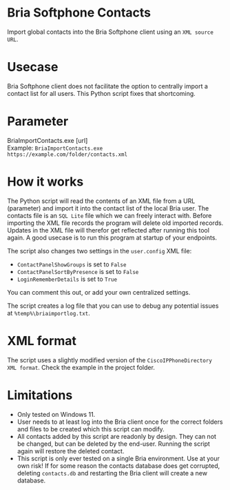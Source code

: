 # Bria Softphone Contacts
Import global contacts into the Bria Softphone client using an `XML source URL`.

# Usecase
Bria Softphone client does not facilitate the option to centrally import a contact list for all users. This Python script fixes that shortcoming.

# Parameter
BriaImportContacts.exe [url]   
Example: `BriaImportContacts.exe https://example.com/folder/contacts.xml`

# How it works
The Python script will read the contents of an XML file from a URL (parameter) and import it into the contact list of the local Bria user. The contacts file is an `SQL Lite` file which we can freely interact with.
Before importing the XML file records the program will delete old imported records. Updates in the XML file will therefor get reflected after running this tool again. A good usecase is to run this program at startup of your endpoints.

The script also changes two settings in the `user.config` XML file:
- `ContactPanelShowGroups` is set to `False`
- `ContactPanelSortByPresence` is set to `False`
- `LoginRememberDetails` is set to `True`

You can comment this out, or add your own centralized settings.

The script creates a log file that you can use to debug any potential issues at `%temp%\briaimportlog.txt`.

# XML format
The script uses a slightly modified version of the `CiscoIPPhoneDirectory XML format`. Check the example in the project folder.

# Limitations
- Only tested on Windows 11.
- User needs to at least log into the Bria client once for the correct folders and files to be created which this script can modify.
- All contacts added by this script are readonly by design. They can not be changed, but can be deleted by the end-user. Running the script again will restore the deleted contact.
- This script is only ever tested on a single Bria environment. Use at your own risk! If for some reason the contacts database does get corrupted, deleting `contacts.db` and restarting the Bria client will create a new database.
